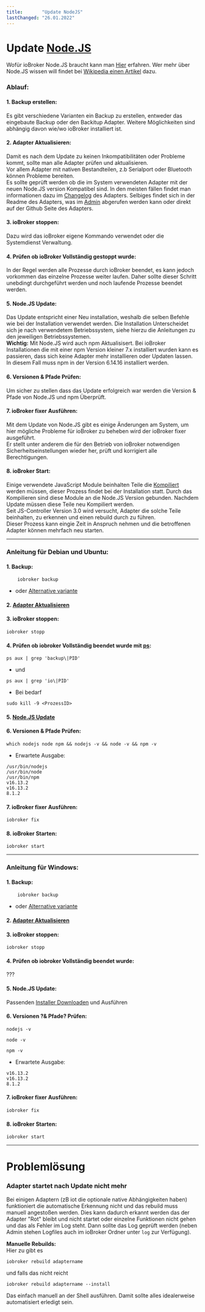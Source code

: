 ```yaml
---
title:       "Update NodeJS"
lastChanged: "26.01.2022"
---
```


# Update [Node.JS](https://nodejs.org/)
 
Wofür ioBroker Node.JS braucht kann man [Hier](https://www.iobroker.net/#de/documentation/basics/architecture.md) erfahren.
Wer mehr über Node.JS wissen will findet bei [Wikipedia einen Artikel](https://de.wikipedia.org/wiki/Node.js) dazu.

### Ablauf:
#### 1. __Backup erstellen:__  
Es gibt verschiedene Varianten ein Backup zu erstellen, entweder das eingebaute Backup oder den Backitup Adapter. 
Weitere Möglichkeiten sind abhängig davon wie/wo ioBroker installiert ist.  
  
#### 2. __Adapter Aktualisieren:__  
Damit es nach dem Update zu keinen Inkompatibilitäten oder Probleme kommt, sollte man alle Adapter prüfen und aktualisieren.  
Vor allem Adapter mit nativen Bestandteilen, z.b Serialport oder Bluetooth können Probleme bereiten.  
Es sollte geprüft werden ob die im System verwendeten Adapter mit der neuen Node.JS version Kompatibel sind. In den meisten fällen findet man informationen dazu im [Changelog](TBD) des Adapters. Selbiges findet sich in der Readme des Adapters, was im [Admin](https://www.iobroker.net/#de/documentation/admin/README.md) abgerufen werden kann oder direkt auf der Github Seite des Adapters.  
  
#### 3. __ioBroker stoppen:__  
Dazu wird das ioBroker eigene Kommando verwendet oder die Systemdienst Verwaltung.  

#### 4. __Prüfen ob ioBroker Vollständig gestoppt wurde:__  
In der Regel werden alle Prozesse durch ioBroker beendet, es kann jedoch vorkommen das einzelne Prozesse weiter laufen.  Daher sollte dieser Schritt unebdingt durchgeführt werden und noch laufende Prozesse beendet werden.  
  
#### 5. __Node.JS Update:__  
Das Update entspricht einer Neu installation, weshalb die selben Befehle wie bei der Installation verwendet werden.
Die Installation Unterscheidet sich je nach verwendetem Betriebssystem, siehe hierzu die Anleitungen zu den jeweiligen Betriebssystemen.  
**Wichtig:** Mit Node.JS wird auch npm Aktualisisert. Bei ioBroker Installationen die mit einer npm Version kleiner 7.x installiert wurden kann es passieren, dass sich keine Adapter mehr installieren oder Updaten lassen.  In diesem Fall muss npm in der Version 6.14.16 installiert werden.  
  
#### 6. __Versionen & Pfade Prüfen:__  
Um sicher zu stellen dass das Update erfolgreich war werden die Version & Pfade von Node.JS und npm Überprüft.   
  
#### 7. __ioBroker fixer Ausführen:__  
 Mit dem Update von Node.JS gibt es einige Änderungen am System, um hier mögliche Probleme für ioBroker zu beheben wird der ioBroker fixer ausgeführt.  
 Er stellt unter anderem die für den Betrieb von ioBroker notwendigen Sicherheitseinstellungen wieder her, prüft und korrigiert alle Berechtigungen.  
   
#### 8. __ioBroker Start:__  
Einige verwendete JavaScript Module beinhalten Teile die [Kompiliert](https://de.wikipedia.org/wiki/Compiler) werden müssen, dieser Prozess findet bei der Installation statt. Durch das Kompilieren sind diese Module an die Node.JS Version gebunden.
Nachdem Update müssen diese Teile neu Kompiliert werden.  
Seit JS-Controller Version 3.0 wird versucht, Adapter die solche Teile beinhalten, zu erkennen und einen rebuild durch zu führen.  
Dieser Prozess kann eingie Zeit in Anspruch nehmen und die betroffenen Adapter können mehrfach neu starten.

----

### Anleitung für Debian und Ubuntu: 
#### 1. Backup:  
```
    iobroker backup 
```
- oder  [Alternative variante](https://www.iobroker.net/#de/documentation/config/backup.md)

#### 2. [Adapter Aktualisieren](https://www.iobroker.net/#de/documentation/tutorial/adapter.md?upgradeeinesadapters)  
  
#### 3. ioBroker stoppen: 
```
iobroker stopp
```  
  
#### 4. Prüfen ob iobroker Vollständig beendet wurde mit [ps](https://wiki.ubuntuusers.de/ps/):   
```
ps aux | grep 'backup\|PID'
```  
- und
```
ps aux | grep 'io\|PID'
```
- Bei bedarf
```
sudo kill -9 <ProzessID>
```  
  
#### 5. [Node.JS Update](https://github.com/nodesource/distributions#installation-instructions)  
  
#### 6. Versionen & Pfade Prüfen:  
```
which nodejs node npm && nodejs -v && node -v && npm -v
```  
- Erwartete Ausgabe:  
```
/usr/bin/nodejs
/usr/bin/node
/usr/bin/npm
v16.13.2
v16.13.2
8.1.2
```
  
#### 7. ioBroker fixer Ausführen:  
```
iobroker fix
```  
  
 #### 8. ioBroker Starten:  
 ```
 iobroker start
 ``` 
 
 ----

### Anleitung für Windows:  
#### 1. Backup:  
```
    iobroker backup 
```
- oder  [Alternative variante](https://www.iobroker.net/#de/documentation/config/backup.md)

#### 2. [Adapter Aktualisieren](https://www.iobroker.net/#de/documentation/tutorial/adapter.md?upgradeeinesadapters)  
  
#### 3. ioBroker stoppen: 
```
iobroker stopp
```  
  
#### 4. Prüfen ob iobroker Vollständig beendet wurde:   
???
  
#### 5. Node.JS Update:  
Passenden [Installer Downloaden](https://nodejs.org/en/download/) und Ausführen  
  
#### 6. Versionen ?& Pfade? Prüfen:  
```
nodejs -v 
```
```
node -v
```
```
npm -v
```
- Erwartete Ausgabe:  
```
v16.13.2
v16.13.2
8.1.2
```
  
#### 7. ioBroker fixer Ausführen:  
```
iobroker fix
```  
  
 #### 8. ioBroker Starten:  
 ```
 iobroker start
 ``` 

---
# Problemlösung

### Adapter startet nach Update nicht mehr
Bei einigen Adaptern (zB iot die optionale native Abhängigkeiten haben) funktioniert die automatische Erkennung nicht und das rebuild muss manuell angestoßen werden. Dies kann dadurch erkannt werden das der Adapter "Rot" bleibt und nicht startet oder einzelne Funktionen nicht gehen und das als Fehler im Log steht. Dann sollte das Log geprüft werden (neben Admin stehen Logfiles auch im ioBroker Ordner unter `log` zur Verfügung).

__Manuelle Rebuilds:__  
Hier zu gibt es 
```
iobroker rebuild adaptername
``` 
und falls das nicht reicht 
```
iobroker rebuild adaptername --install
```  
Das einfach manuell an der Shell ausführen. Damit sollte alles idealerweise automatisiert erledigt sein.
